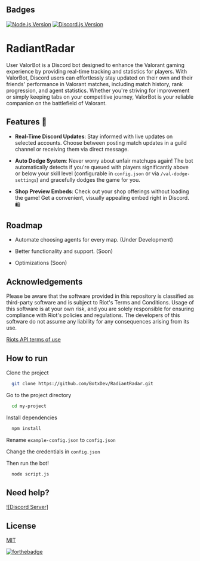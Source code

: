 
## Badges

[![Node.js Version](https://img.shields.io/badge/Node.js-21.7.1-brightgreen)](https://nodejs.org/en/) [![Discord.js Version](https://img.shields.io/badge/discord.js-14.14.1-blue)](https://discord.js.org/)

# RadiantRadar

User
ValorBot is a Discord bot designed to enhance the Valorant gaming experience by providing real-time tracking and statistics for players. With ValorBot, Discord users can effortlessly stay updated on their own and their friends' performance in Valorant matches, including match history, rank progression, and agent statistics. Whether you're striving for improvement or simply keeping tabs on your competitive journey, ValorBot is your reliable companion on the battlefield of Valorant.

## Features 🚀

- **Real-Time Discord Updates**: Stay informed with live updates on selected accounts. Choose between posting match updates in a guild channel or receiving them via direct message.

- **Auto Dodge System**: Never worry about unfair matchups again! The bot automatically detects if you're queued with players significantly above or below your skill level (configurable in `config.json` or via `/val-dodge-settings`) and gracefully dodges the game for you.

- **Shop Preview Embeds**: Check out your shop offerings without loading the game! Get a convenient, visually appealing embed right in Discord. 🛍️

## Roadmap

- Automate choosing agents for every map. (Under Development)

- Better functionality and support. (Soon)

- Optimizations (Soon)


## Acknowledgements
Please be aware that the software provided in this repository is classified as third-party software and is subject to Riot's Terms and Conditions. Usage of this software is at your own risk, and you are solely responsible for ensuring compliance with Riot's policies and regulations. The developers of this software do not assume any liability for any consequences arising from its use.

[Riots API terms of use](https://developer.riotgames.com/terms)


## How to run

Clone the project

```bash
  git clone https://github.com/BotxDev/RadiantRadar.git
```

Go to the project directory

```bash
  cd my-project
```

Install dependencies

```bash
  npm install
```

Rename `example-config.json` to `config.json`

Change the credentials in `config.json`

Then run the bot!

```bash
  node script.js
```

## Need help? 

[![Discord Server]](https://discord.gg/6aXFzR9ZJD)


## License

[MIT](https://choosealicense.com/licenses/mit/)

[![forthebadge](https://forthebadge.com/images/badges/built-with-love.svg)](https://forthebadge.com)

